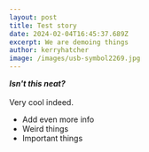 ```yaml
---
layout: post
title: Test story
date: 2024-02-04T16:45:37.689Z
excerpt: We are demoing things
author: kerryhatcher
image: /images/usb-symbol2269.jpg
---
```

***Isn't this neat?***\
\
Very cool indeed.





* Add even more info
* Weird things
* Important things